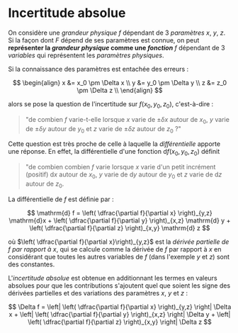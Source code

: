 # Incertitude absolue

On considère une _grandeur physique_ $f$ dépendant de 3 _paramètres_ $x$, $y$, $z$.
Si la façon dont $F$ dépend de ses paramètres est connue, on peut **représenter la _grandeur physique_ comme une _fonction_** $f$ dépendant de 3 _variables_ qui représentent les _paramètres physiques_.

Si la connaissance des paramètres est entachée des erreurs :

$$
\begin{align}
x &= x_0 \pm \Delta x \\
y &= y_0 \pm \Delta y \\
z &= z_0 \pm \Delta z \\
\end{align}
$$

alors se pose la question de  l'incertitude sur $f(x_0, y_0, z_0)$, c'est-à-dire :
>"de combien $f$ varie-t-elle lorsque $x$ varie de $\pm \delta x$ autour de $x_0$, $y$ varie de $\pm \delta y$ autour de $y_0$ et $z$ varie de $\pm \delta z$ autour de $z_0$ ?"

Cette question est très proche de celle à laquelle la _différentielle_ apporte une réponse.
En effet, la différentielle d'une fonction $\mathrm{d}f (x_0, y_0, z_0)$ définit 
>"de combien combien $f$ varie lorsque $x$ varie d'un petit incrément (positif) $\mathrm{d}x$ autour de $x_0$, $y$ varie de $\mathrm{d}y$ autour de $y_0$ et $z$ varie de $\mathrm{d}z$ autour de $z_0$.

La différentielle de $f$ est définie par :

$$
\mathrm{d} f =  \left( \dfrac{\partial f}{\partial x} \right)_{y,z} \mathrm{d}x
            + \left( \dfrac{\partial f}{\partial y} \right)_{x,z} \mathrm{d} y
            + \left( \dfrac{\partial f}{\partial z} \right)_{x,y} \mathrm{d} z
$$

où $\left( \dfrac{\partial f}{\partial x}\right)_{y,z}$ est la _dérivée partielle de $f$ par rapport à $x$_, qui se calcule comme la dérivée de $f$ par rapport à $x$ en considérant que toutes les autres variables de $f$ (dans l'exemple $y$ et $z$) sont des constantes.

L'_incertitude absolue_ est obtenue en additionnant les termes en valeurs absolues pour que les contributions s'ajoutent quel que soient les signe des dérivées partielles et des variations des paramètres $x$, $y$ et $z$ :

$$
\Delta f =  \left| \left( \dfrac{\partial f}{\partial x} \right)_{y,z} \right| \Delta x
            + \left| \left( \dfrac{\partial f}{\partial y} \right)_{x,z} \right| \Delta y
            + \left| \left( \dfrac{\partial f}{\partial z} \right)_{x,y} \right| \Delta z
$$


